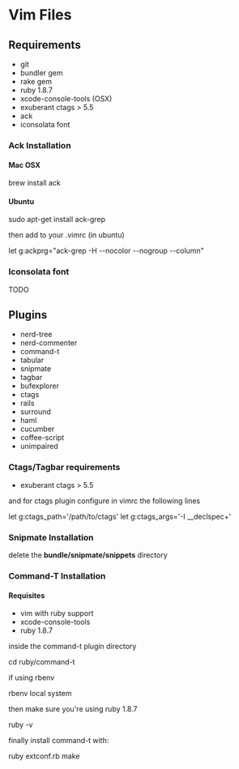 # Vim Files

## Requirements

* git
* bundler gem
* rake gem
* ruby 1.8.7
* xcode-console-tools (OSX)
* exuberant ctags > 5.5
* ack
* iconsolata font

### Ack Installation

#### Mac OSX

  brew install ack

#### Ubuntu

  sudo apt-get install ack-grep

then add to your .vimrc (in ubuntu)

  let g:ackprg="ack-grep -H --nocolor --nogroup --column"
  
### Iconsolata font

TODO

## Plugins

* nerd-tree
* nerd-commenter
* command-t
* tabular
* snipmate
* tagbar
* bufexplorer
* ctags
* rails
* surround
* haml
* cucumber
* coffee-script
* unimpaired

### Ctags/Tagbar requirements

* exuberant ctags > 5.5

and for ctags plugin configure in vimrc the following lines
  
  let g:ctags_path='/path/to/ctags' 
  let g:ctags_args='-I __declspec+'

### Snipmate Installation

delete the **bundle/snipmate/snippets** directory

### Command-T Installation

#### Requisites

* vim with ruby support
* xcode-console-tools
* ruby 1.8.7

inside the command-t plugin directory
  
  cd ruby/command-t

if using rbenv

  rbenv local system

then make sure you're using ruby 1.8.7

  ruby -v

finally install command-t with:

  ruby extconf.rb
  make
